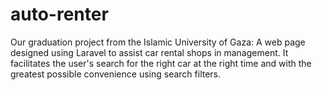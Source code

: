 # auto-renter
Our graduation project from the Islamic University of Gaza: A web page designed using Laravel to assist car rental shops in management. It facilitates the user's search for the right car at the right time and with the greatest possible convenience using search filters.
